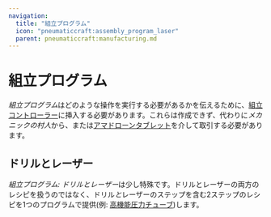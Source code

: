 ```yaml
---
navigation:
  title: "組立プログラム"
  icon: "pneumaticcraft:assembly_program_laser"
  parent: pneumaticcraft:manufacturing.md
---
```


# 組立プログラム

*組立プログラム*はどのような操作を実行する必要があるかを伝えるために、[組立コントローラー](./assembly_system.md)に挿入する必要があります。これらは作成できず、代わりに*メカニックの村人*から、または[アマドローンタブレット](../tools/amadron_tablet.md)を介して取引する必要があります。

## ドリルとレーザー

<ItemImage id="pneumaticcraft:assembly_program_drill_laser" />

*組立プログラム: ドリルとレーザー*は少し特殊です。ドリルとレーザーの両方のレシピを扱うのではなく、ドリル*と*レーザーのステップを含む2ステップのレシピを1つのプログラムで提供(例: [高機能圧力チューブ](../tubes/pressure_tubes.md#advanced))します。

